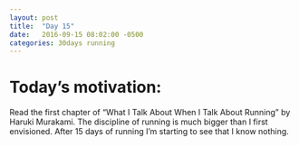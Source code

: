 ```yaml
---
layout: post
title:  "Day 15"
date:   2016-09-15 08:02:00 -0500
categories: 30days running
---
```

# Today’s motivation:

Read the first chapter of “What I Talk About When I Talk About Running” by Haruki Murakami. The discipline of running is much bigger than I first envisioned. After 15 days of running I’m starting to see that I know nothing.

<amp-img width="600" height="450" alt="Day 15 - Snapped a screenshot at 5km" layout="responsive" src="{{ site.baseurl }}/img/day15.jpg "></amp-img>